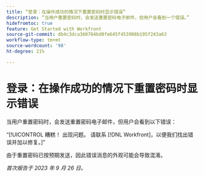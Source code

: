 ```yaml
---
title: “登录：在操作成功的情况下重置密码时显示错误”
description: “当用户重置密码时，会发送重置密码电子邮件，但用户会看到一个错误。”
hidefromtoc: true
feature: Get Started with Workfront
source-git-commit: db4c3dca360764bd0fe645f453908b195f243a63
workflow-type: tm+mt
source-wordcount: '98'
ht-degree: 21%

---
```



# 登录：在操作成功的情况下重置密码时显示错误

当用户重置密码时，会发送重置密码电子邮件，但用户会看到以下错误：

“[!UICONTROL 糟糕！ 出现问题。 请联系 [!DNL Workfront]，以便我们找出错误并加以修复。]”

由于重置密码已按预期发送，因此错误消息的外观可能会导致混淆。

_首次报告于 2023 年 9 月 26 日。_
